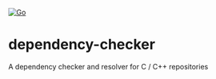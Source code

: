 [![Go](https://github.com/garbagemza/dependency-checker/actions/workflows/go.yml/badge.svg)](https://github.com/garbagemza/dependency-checker/actions/workflows/go.yml)

# dependency-checker
A dependency checker and resolver for C / C++ repositories
